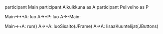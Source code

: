 participant Main
participant AlkuIkkuna as A
participant Pelivelho as P

Main->*+A: luo
A->*P: luo
A->-Main:

Main->+A: run()
A->+A: luoSisalto(JFrame)
A->A: lisaaKuuntelijat(JButtons)
